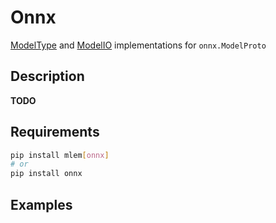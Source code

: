 # Onnx

[ModelType](/doc/object-reference/mlem-abcs#modeltype) and
[ModelIO](/doc/object-reference/mlem-abcs#modelio) implementations for
`onnx.ModelProto`

## Description

**TODO**

## Requirements

```bash
pip install mlem[onnx]
# or
pip install onnx
```

## Examples

```python

```
